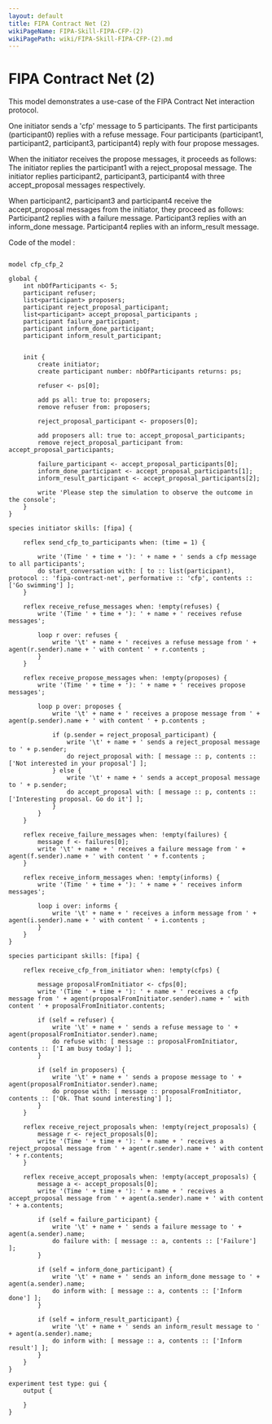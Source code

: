 ```yaml
---
layout: default
title: FIPA Contract Net (2)
wikiPageName: FIPA-Skill-FIPA-CFP-(2)
wikiPagePath: wiki/FIPA-Skill-FIPA-CFP-(2).md
---
```

[//]: # (keyword|operator_in)
[//]: # (keyword|statement_remove)
[//]: # (keyword|skill_fipa)
[//]: # (keyword|type_message)
[//]: # (keyword|concept_fipa)
# FIPA Contract Net (2)


This model demonstrates a use-case of the FIPA Contract Net interaction protocol. 

One initiator sends a 'cfp' message to 5 participants.
The first participants (participant0) replies with a refuse message.
Four participants (participant1, participant2, participant3, participant4) reply with four propose messages.

When the initiator receives the propose messages, it proceeds as follows:
The initiator replies the participant1 with a reject_proposal message.
The initiator replies participant2, participant3, participant4 with three accept_proposal messages respectively.

When participant2, participant3 and participant4 receive the accept_proposal messages from the initiator, they proceed as follows:
Participant2 replies with a failure message.
Participant3 replies with an inform_done message.
Participant4 replies with an inform_result message.


Code of the model : 

```

model cfp_cfp_2

global {
	int nbOfParticipants <- 5;
	participant refuser;
	list<participant> proposers;
	participant reject_proposal_participant;
	list<participant> accept_proposal_participants ;
	participant failure_participant;
	participant inform_done_participant;
	participant inform_result_participant;
	
	
	init {
		create initiator;
		create participant number: nbOfParticipants returns: ps;
		
		refuser <- ps[0];
		
		add ps all: true to: proposers;
		remove refuser from: proposers;
		
		reject_proposal_participant <- proposers[0];
		
		add proposers all: true to: accept_proposal_participants;
		remove reject_proposal_participant from: accept_proposal_participants;
		
		failure_participant <- accept_proposal_participants[0];
		inform_done_participant <- accept_proposal_participants[1];
		inform_result_participant <- accept_proposal_participants[2];
		
		write 'Please step the simulation to observe the outcome in the console';
	}
}

species initiator skills: [fipa] {
	
	reflex send_cfp_to_participants when: (time = 1) {
		
		write '(Time ' + time + '): ' + name + ' sends a cfp message to all participants';
		do start_conversation with: [ to :: list(participant), protocol :: 'fipa-contract-net', performative :: 'cfp', contents :: ['Go swimming'] ];
	}
	
	reflex receive_refuse_messages when: !empty(refuses) {
		write '(Time ' + time + '): ' + name + ' receives refuse messages';
		
		loop r over: refuses {
			write '\t' + name + ' receives a refuse message from ' + agent(r.sender).name + ' with content ' + r.contents ;
		}
	}
	
	reflex receive_propose_messages when: !empty(proposes) {
		write '(Time ' + time + '): ' + name + ' receives propose messages';
		
		loop p over: proposes {
			write '\t' + name + ' receives a propose message from ' + agent(p.sender).name + ' with content ' + p.contents ;
			
			if (p.sender = reject_proposal_participant) {
				write '\t' + name + ' sends a reject_proposal message to ' + p.sender;
				do reject_proposal with: [ message :: p, contents :: ['Not interested in your proposal'] ];
			} else {
				write '\t' + name + ' sends a accept_proposal message to ' + p.sender;
				do accept_proposal with: [ message :: p, contents :: ['Interesting proposal. Go do it'] ];
			}
		}
	}
	
	reflex receive_failure_messages when: !empty(failures) {
		message f <- failures[0];
		write '\t' + name + ' receives a failure message from ' + agent(f.sender).name + ' with content ' + f.contents ;
	}
	
	reflex receive_inform_messages when: !empty(informs) {
		write '(Time ' + time + '): ' + name + ' receives inform messages';
		
		loop i over: informs {
			write '\t' + name + ' receives a inform message from ' + agent(i.sender).name + ' with content ' + i.contents ;
		}
	}
}

species participant skills: [fipa] {
	
	reflex receive_cfp_from_initiator when: !empty(cfps) {
		
		message proposalFromInitiator <- cfps[0];
		write '(Time ' + time + '): ' + name + ' receives a cfp message from ' + agent(proposalFromInitiator.sender).name + ' with content ' + proposalFromInitiator.contents;
		
		if (self = refuser) {
			write '\t' + name + ' sends a refuse message to ' + agent(proposalFromInitiator.sender).name;
			do refuse with: [ message :: proposalFromInitiator, contents :: ['I am busy today'] ];
		}
		
		if (self in proposers) {
			write '\t' + name + ' sends a propose message to ' + agent(proposalFromInitiator.sender).name;
			do propose with: [ message :: proposalFromInitiator, contents :: ['Ok. That sound interesting'] ];
		}
	}
	
	reflex receive_reject_proposals when: !empty(reject_proposals) {
		message r <- reject_proposals[0];
		write '(Time ' + time + '): ' + name + ' receives a reject_proposal message from ' + agent(r.sender).name + ' with content ' + r.contents;
	}
	
	reflex receive_accept_proposals when: !empty(accept_proposals) {
		message a <- accept_proposals[0];
		write '(Time ' + time + '): ' + name + ' receives a accept_proposal message from ' + agent(a.sender).name + ' with content ' + a.contents;
		
		if (self = failure_participant) {
			write '\t' + name + ' sends a failure message to ' + agent(a.sender).name;
			do failure with: [ message :: a, contents :: ['Failure'] ];
		}
		
		if (self = inform_done_participant) {
			write '\t' + name + ' sends an inform_done message to ' + agent(a.sender).name;
			do inform with: [ message :: a, contents :: ['Inform done'] ];
		}
		
		if (self = inform_result_participant) {
			write '\t' + name + ' sends an inform_result message to ' + agent(a.sender).name;
			do inform with: [ message :: a, contents :: ['Inform result'] ];
		}
	}
}

experiment test type: gui {
	output {
		
	}
}
```
